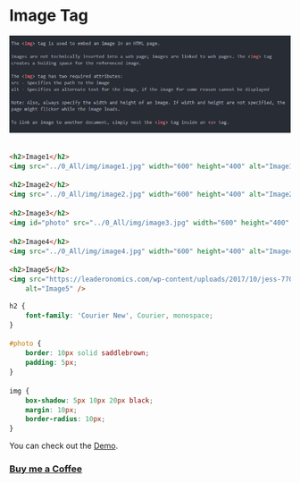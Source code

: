 # Image Tag

![screenshot of the app](https://raw.githubusercontent.com/praveenoruganti/praveenoruganti-html/master/9_Image/images/Image.PNG)


```HTML

<h2>Image1</h2>
<img src="../0_All/img/image1.jpg" width="600" height="400" alt="Image1" />

<h2>Image2</h2>
<img src="../0_All/img/image2.jpg" width="600" height="400" alt="Image2" />

<h2>Image3</h2>
<img id="photo" src="../0_All/img/image3.jpg" width="600" height="400" alt="Image3" />

<h2>Image4</h2>
<img src="../0_All/img/image4.jpg" width="600" height="400" alt="Image4" />

<h2>Image5</h2>
<img src="https://leaderonomics.com/wp-content/uploads/2017/10/jess-770x470.jpg" width="600" height="400"
    alt="Image5" />

```

```CSS
h2 {
    font-family: 'Courier New', Courier, monospace;
}

#photo {
    border: 10px solid saddlebrown;
    padding: 5px;
}

img {
    box-shadow: 5px 10px 20px black;
    margin: 10px;
    border-radius: 10px;
}

```

You can check out the [Demo](https://praveenoruganti.github.io/praveenoruganti-html/9_Image/Demo).

### [Buy me a Coffee](http://bit.ly/2WryDT8)